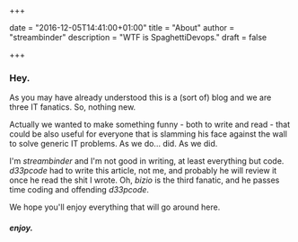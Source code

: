 +++

date = "2016-12-05T14:41:00+01:00"
title = "About"
author = "streambinder"
description = "WTF is SpaghettiDevops."
draft = false

+++

### Hey.

As you may have already understood this is a (sort of) blog and we are three IT fanatics. So, nothing new.

Actually we wanted to make something funny - both to write and read - that could be also useful for everyone that is slamming his face against the wall to solve generic IT problems. As we do... did. As we did.

I'm *streambinder* and I'm not good in writing, at least everything but code. *d33pcode* had to write this article, not me, and probably he will review it once he read the shit I wrote. Oh, *bizio* is the third fanatic, and he passes time coding and offending *d33pcode*.

We hope you'll enjoy everything that will go around here.

##### enjoy.
